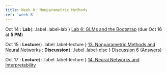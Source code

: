 ```yaml
---
title: Week 8: Nonparametric Methods
ref: 'week-8'
---
```

Oct 14
: **Lab**{: .label .label-lab } [Lab 6: GLMs and the Bootstrap](https://data102.datahub.berkeley.edu/hub/user-redirect/git-pull?repo=https%3A%2F%2Fgithub.com%2Fds-102%2Ffa24-materials&urlpath=lab%2Ftree%2Ffa24-materials%2Flab%2Flab06%2Flab06.ipynb&branch=main) (due Oct 16 at **5 PM**)

Oct 15
: **Lecture**{: .label .label-lecture } [13. Nonparametric Methods and Neural Networks](lecture/lec13)
: **Discussion**{: .label .label-disc } [Discussion 6](https://drive.google.com/file/d/1LGXjyweih1bn33w_ita4118IymVhnao4/view?usp=drive_link) ([Answers](https://drive.google.com/file/d/1tpdGF307_UzCI2hWxiRaPma8UMRjv6e3/view?usp=drive_link))

Oct 17
: **Lecture**{: .label .label-lecture } [14. Neural Networks and Interpretability](lecture/lec14)
